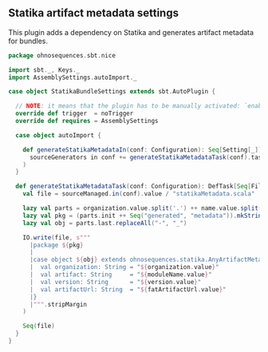 ## Statika artifact metadata settings

This plugin adds a dependency on Statika and generates artifact metadata for bundles.


```scala
package ohnosequences.sbt.nice

import sbt._, Keys._
import AssemblySettings.autoImport._

case object StatikaBundleSettings extends sbt.AutoPlugin {

  // NOTE: it means that the plugin has to be manually activated: `enablePlugin(JavaOnlySettings)`
  override def trigger  = noTrigger
  override def requires = AssemblySettings

  case object autoImport {

    def generateStatikaMetadataIn(conf: Configuration): Seq[Setting[_]] = Seq(
      sourceGenerators in conf += generateStatikaMetadataTask(conf).taskValue
    )
  }

  def generateStatikaMetadataTask(conf: Configuration): DefTask[Seq[File]] = Def.task {
    val file = sourceManaged.in(conf).value / "statikaMetadata.scala"

    lazy val parts = organization.value.split('.') ++ name.value.split('.')
    lazy val pkg = (parts.init ++ Seq("generated", "metadata")).mkString(".")
    lazy val obj = parts.last.replaceAll("-", "_")

    IO.write(file, s"""
      |package ${pkg}
      |
      |case object ${obj} extends ohnosequences.statika.AnyArtifactMetadata {
      |  val organization: String = "${organization.value}"
      |  val artifact: String     = "${moduleName.value}"
      |  val version: String      = "${version.value}"
      |  val artifactUrl: String  = "${fatArtifactUrl.value}"
      |}
      |""".stripMargin
    )

    Seq(file)
  }
}

```




[main/scala/AssemblySettings.scala]: AssemblySettings.scala.md
[main/scala/Git.scala]: Git.scala.md
[main/scala/JavaOnlySettings.scala]: JavaOnlySettings.scala.md
[main/scala/MetadataSettings.scala]: MetadataSettings.scala.md
[main/scala/package.scala]: package.scala.md
[main/scala/release/commands.scala]: release/commands.scala.md
[main/scala/release/keys.scala]: release/keys.scala.md
[main/scala/release/parsers.scala]: release/parsers.scala.md
[main/scala/release/tasks.scala]: release/tasks.scala.md
[main/scala/ReleasePlugin.scala]: ReleasePlugin.scala.md
[main/scala/ResolverSettings.scala]: ResolverSettings.scala.md
[main/scala/ScalaSettings.scala]: ScalaSettings.scala.md
[main/scala/StatikaBundleSettings.scala]: StatikaBundleSettings.scala.md
[main/scala/Version.scala]: Version.scala.md
[main/scala/VersionSettings.scala]: VersionSettings.scala.md
[main/scala/WartRemoverSettings.scala]: WartRemoverSettings.scala.md